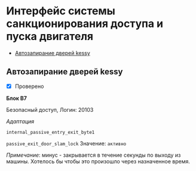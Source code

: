 # Интерфейс системы санкционирования доступа и пуска двигателя
* [Автозапирание дверей kessy](#автозапирание-дверей-kessy)

## Автозапирание дверей kessy
- [x] Проверено

**Блок B7**

Безопасный доступ, Логин: 20103

*Адаптация*

`internal_passive_entry_exit_byte1`

`passive_exit_door_slam_lock` Значение: `активно`

_Примечание_: минус - закрывается в течение секунды по выходу из машины. Хотелось бы чтобы это произошло через назначенное время.
